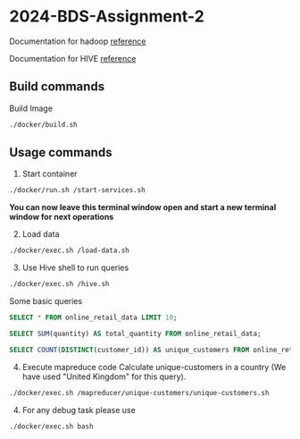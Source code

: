 # 2024-BDS-Assignment-2

Documentation for hadoop [reference](https://hadoop.apache.org/docs/stable/hadoop-project-dist/hadoop-common/SingleCluster.html)

Documentation for HIVE [reference](https://phoenixnap.com/kb/install-hive-on-ubuntu)

## Build commands
Build Image
```bash
./docker/build.sh
```

## Usage commands 

1. Start container
```bash
./docker/run.sh /start-services.sh
```
**You can now leave this terminal window open and start a new terminal window for next operations**

2. Load data
```bash
./docker/exec.sh /load-data.sh
```

3. Use Hive shell to run queries
```bash
./docker/exec.sh /hive.sh
```

Some basic queries 
```sql
SELECT * FROM online_retail_data LIMIT 10;
```

```sql
SELECT SUM(quantity) AS total_quantity FROM online_retail_data;
```

```sql
SELECT COUNT(DISTINCT(customer_id)) AS unique_customers FROM online_retail_data WHERE country='United Kingdom';
```

4. Execute mapreduce code
Calculate unique-customers in a country (We have used "United Kingdom" for this query).
```bash
./docker/exec.sh /mapreducer/unique-customers/unique-customers.sh
```


4. For any debug task please use
```bash
./docker/exec.sh bash
```